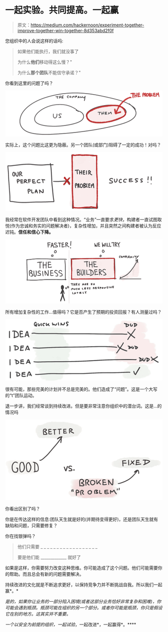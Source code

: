 # 一起实验。共同提高。一起赢

> 原文：<https://medium.com/hackernoon/experiment-together-improve-together-win-together-8d353abd2f0f>

您组织中的人会说这样的话吗:

> 如果他们能执行，我们就没事了
> 
> 为什么**他们**移动得这么慢？"
> 
> 为什么**那个团队**不能信守承诺？"

你看到这里的问题了吗？

![](img/600d49a34f3c6803de4905461e6e1949.png)

实际上，这个问题比这更为隐蔽。另一个团队(或部门)阻碍了一定的成功！对吗？

![](img/1411bf9b92558833d260e5aeceaeadca.png)

我经常在软件开发团队中看到这种情况。“业务”一直要求*更快*，构建者一直试图取悦(作为忠诚和务实的问题解决者)，复杂性增加，并且突然之间构建者被认为反应迟钝。**信任和信心下降。**

![](img/3c24dc4e4f1b10e603ce0cfc691d2f73.png)

所有增加复杂性的工作…值得吗？它是否产生了预期的投资回报？有人测量过吗？

![](img/1927b19185cca8a05b769ec092241e4b.png)

很有可能，那些完美的计划并不总是完美的。他们造成了“问题”。这是一个大写的“t”团队运动。

退一步讲，我们经常谈到持续改进。但是要非常注意你组织中的潜台词。这是…的情况吗

![](img/97e0afcd622c6b54b175702cd7700a5f.png)

你看出区别了吗？

你是在传达这样的信息:团队天生就是好的(并期待变得更好)，还是团队天生就有缺陷和问题，只需要修复？

你在找银弹吗？

> 他们只需要 _ _ _ _ _ _ _ _ _ _ _ _ _ _ _ _ _ _
> 
> 要是他们能 _____________ 就好了

如果是这样，你需要努力改变这种思维。你可能造成了这个问题。他们可能需要你的帮助。而且总会有新的问题需要解决。

持续改进的文化就是不断追求更好，以保持竞争力并不断挑战自我。所以我们一起赢*。*

*是的，如果你让业务的一部分陷入困境(或者这部分业务恰好非常复杂和困难)，你可能会遇到瓶颈。瓶颈可能在组织的另一个部分。或者你可能是瓶颈，你只是假设它在别的地方。这其实并不重要。*

*一个以安全为前提的组织，一起试验*，一起改进*，一起赢得*。****